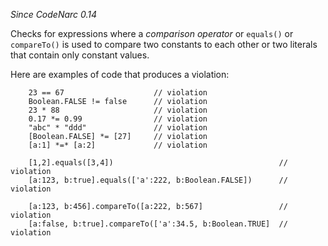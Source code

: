 *Since CodeNarc 0.14*

Checks for expressions where a *comparison operator* or `equals()` or
`compareTo()` is used to compare two constants to each other or two
literals that contain only constant values.

Here are examples of code that produces a violation:

``` 
    23 == 67                    // violation
    Boolean.FALSE != false      // violation
    23 * 88                     // violation
    0.17 *= 0.99                // violation
    "abc" * "ddd"               // violation
    [Boolean.FALSE] *= [27]     // violation
    [a:1] *=* [a:2]             // violation

    [1,2].equals([3,4])                                     // violation
    [a:123, b:true].equals(['a':222, b:Boolean.FALSE])      // violation

    [a:123, b:456].compareTo([a:222, b:567]                 // violation
    [a:false, b:true].compareTo(['a':34.5, b:Boolean.TRUE]  // violation
```
